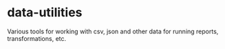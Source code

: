 # data-utilities
Various tools for working with csv, json and other data for running reports, transformations, etc.

